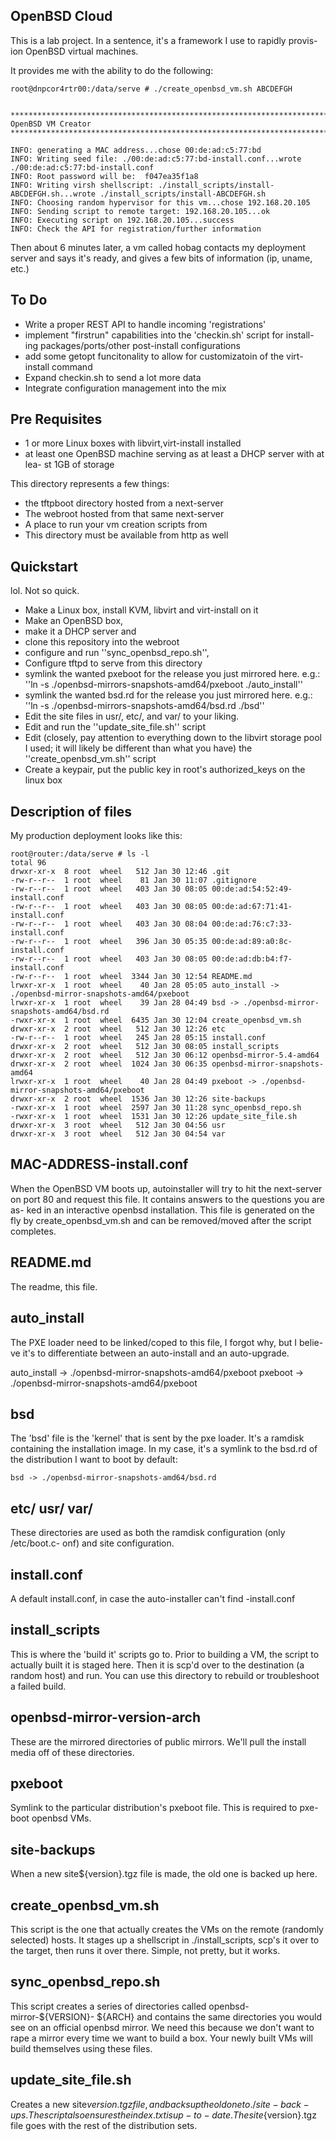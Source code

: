 OpenBSD Cloud
-------------

This is a lab project. In a sentence, it's a framework I use to rapidly provis-
ion OpenBSD virtual machines. 

It provides me with the ability to do the following:

    root@dnpcor4rtr00:/data/serve # ./create_openbsd_vm.sh ABCDEFGH
    
    
    ********************************************************************************
    OpenBSD VM Creator
    ********************************************************************************
    
    INFO: generating a MAC address...chose 00:de:ad:c5:77:bd
    INFO: Writing seed file: ./00:de:ad:c5:77:bd-install.conf...wrote ./00:de:ad:c5:77:bd-install.conf
    INFO: Root password will be:  f047ea35f1a8
    INFO: Writing virsh shellscript: ./install_scripts/install-ABCDEFGH.sh...wrote ./install_scripts/install-ABCDEFGH.sh
    INFO: Choosing random hypervisor for this vm...chose 192.168.20.105
    INFO: Sending script to remote target: 192.168.20.105...ok
    INFO: Executing script on 192.168.20.105...success
    INFO: Check the API for registration/further information

Then about 6 minutes later, a vm called hobag contacts my deployment server and 
says it's ready, and gives a few bits of information (ip, uname, etc.)

To Do
-----

  - Write a proper REST API to handle incoming 'registrations' 
  - implement "firstrun" capabilities into the 'checkin.sh' script for install-
    ing packages/ports/other post-install configurations
  - add some getopt funcitonality to allow for customizatoin of the virt-install
    command
  - Expand checkin.sh to send a lot more data
  - Integrate configuration management into the mix

Pre Requisites
--------------

  * 1 or more Linux boxes with libvirt,virt-install installed
  * at least one OpenBSD machine serving as at least a DHCP server with at lea-
    st 1GB of storage

This directory represents a few things:

  * the tftpboot directory hosted from a next-server
  * The webroot hosted from that same next-server
  * A place to run your vm creation scripts from
  * This directory must be available from http as well

Quickstart
----------

lol. Not so quick.

  - Make a Linux box, install KVM, libvirt and virt-install on it
  - Make an OpenBSD box, 
   - make it a DHCP server and 
   - clone this repository into the webroot
   - configure and run ''sync_openbsd_repo.sh'', 
   - Configure tftpd to serve from this directory
   - symlink the wanted pxeboot for the release you just mirrored here. e.g.:
     ''ln -s ./openbsd-mirrors-snapshots-amd64/pxeboot ./auto_install''
   - symlink the wanted bsd.rd for the release you just mirrored here. e.g.:
     ''ln -s ./openbsd-mirrors-snapshots-amd64/bsd.rd ./bsd''
   - Edit the site files in usr/, etc/, and var/ to your liking.
   - Edit and run the ''update_site_file.sh'' script
   - Edit (closely, pay attention to everything down to the libvirt storage pool
     I used; it will likely be different than what you have) the ''create_openbsd_vm.sh'' script
   - Create a keypair, put the public key in root's authorized_keys on the linux box



Description of files
--------------------

My production deployment looks like this:

    root@router:/data/serve # ls -l
    total 96
    drwxr-xr-x  8 root  wheel   512 Jan 30 12:46 .git
    -rw-r--r--  1 root  wheel    81 Jan 30 11:07 .gitignore
    -rw-r--r--  1 root  wheel   403 Jan 30 08:05 00:de:ad:54:52:49-install.conf
    -rw-r--r--  1 root  wheel   403 Jan 30 08:05 00:de:ad:67:71:41-install.conf
    -rw-r--r--  1 root  wheel   403 Jan 30 08:04 00:de:ad:76:c7:33-install.conf
    -rw-r--r--  1 root  wheel   396 Jan 30 05:35 00:de:ad:89:a0:8c-install.conf
    -rw-r--r--  1 root  wheel   403 Jan 30 08:05 00:de:ad:db:b4:f7-install.conf
    -rw-r--r--  1 root  wheel  3344 Jan 30 12:54 README.md
    lrwxr-xr-x  1 root  wheel    40 Jan 28 05:05 auto_install -> ./openbsd-mirror-snapshots-amd64/pxeboot
    lrwxr-xr-x  1 root  wheel    39 Jan 28 04:49 bsd -> ./openbsd-mirror-snapshots-amd64/bsd.rd
    -rwxr-xr-x  1 root  wheel  6435 Jan 30 12:04 create_openbsd_vm.sh
    drwxr-xr-x  2 root  wheel   512 Jan 30 12:26 etc
    -rw-r--r--  1 root  wheel   245 Jan 28 05:15 install.conf
    drwxr-xr-x  2 root  wheel   512 Jan 30 08:05 install_scripts
    drwxr-xr-x  2 root  wheel   512 Jan 30 06:12 openbsd-mirror-5.4-amd64
    drwxr-xr-x  2 root  wheel  1024 Jan 30 06:35 openbsd-mirror-snapshots-amd64
    lrwxr-xr-x  1 root  wheel    40 Jan 28 04:49 pxeboot -> ./openbsd-mirror-snapshots-amd64/pxeboot
    drwxr-xr-x  2 root  wheel  1536 Jan 30 12:26 site-backups
    -rwxr-xr-x  1 root  wheel  2597 Jan 30 11:28 sync_openbsd_repo.sh
    -rwxr-xr-x  1 root  wheel  1531 Jan 30 12:26 update_site_file.sh
    drwxr-xr-x  3 root  wheel   512 Jan 30 04:56 usr
    drwxr-xr-x  3 root  wheel   512 Jan 30 04:54 var


MAC-ADDRESS-install.conf
------------------------------
When the OpenBSD VM boots up, autoinstaller will try to hit the next-server on 
port 80 and request this file. It contains answers to the questions you are as-
ked in an interactive openbsd installation. This file is generated on  the fly
by create_openbsd_vm.sh and can be removed/moved after the script completes.


README.md
---------
The readme, this file.

auto_install
------------
The PXE loader need to be linked/coped to this file, I forgot why, but I belie-
ve it's to differentiate between an auto-install and an auto-upgrade.


auto_install -> ./openbsd-mirror-snapshots-amd64/pxeboot
pxeboot -> ./openbsd-mirror-snapshots-amd64/pxeboot

bsd
---
The 'bsd' file is the 'kernel' that is sent by the pxe loader. It's a ramdisk 
containing the installation image. In my case, it's a symlink to the bsd.rd of 
the distribution I want to boot by default:

    bsd -> ./openbsd-mirror-snapshots-amd64/bsd.rd

etc/ usr/ var/
--------------
These directories are used as both the ramdisk configuration (only /etc/boot.c-
onf) and site configuration.

install.conf
------------
A default install.conf, in case the auto-installer can't find <mac>-install.conf

install_scripts
---------------
This is where the 'build it' scripts go to. Prior to building a VM, the script 
to actually built it is staged here. Then it is scp'd over to the destination 
(a random host) and run. You can use this directory to rebuild or troubleshoot 
a failed build.

openbsd-mirror-version-arch
----------------
These are the mirrored directories of public mirrors. We'll pull the install 
media off of these directories.

pxeboot
-------
Symlink to the particular distribution's pxeboot file. This is required to pxe-
boot openbsd VMs.

site-backups
------------
When a new site${version}.tgz file is made, the old one is backed up here.

create_openbsd_vm.sh
--------------------
This script is the one that actually creates the VMs on the remote (randomly 
selected) hosts. It stages up a shellscript in ./install_scripts, scp's it over
to the target, then runs it over there. Simple, not pretty, but it works. 

sync_openbsd_repo.sh
--------------------
This script creates a series of directories called openbsd-mirror-${VERSION}-
${ARCH} and contains the same directories you would see on an official openbsd 
mirror. We need this because we don't want to rape a mirror every time we want 
to build a box. Your newly built VMs will build themselves using these files.


update_site_file.sh
-------------------
Creates a new site${version}.tgz file, and backs up the old one to ./site-back-
ups. The script also ensures the index.txt is up-to-date. The site${version}.tgz 
file goes with the rest of the distribution sets.
